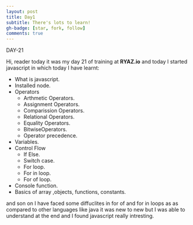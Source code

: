```yaml
---
layout: post
title: Day1
subtitle: There's lots to learn!
gh-badge: [star, fork, follow]
comments: true
---
```




DAY-21

Hi, reader  today it was my day 21 of training at **RYAZ.io** and today I started javascript in which today I have learnt:

* What is javascript.
* Installed node.
* Operators
    * Arthmetic Operators.
    * Assignment Operators.
    * Comparission Operators.
    * Relational Operators.
    * Equality Operators.
    * BitwiseOperators.
    * Operator precedence.
* Variables.
* Control Flow
    * If Else.
    * Switch case.
    * For loop.
    * For in loop.
    * For of loop.
* Console function.
* Basics of array ,objects, functions, constants.

 and son on I have faced some diffuclites in for of and for in loops as as compared to other languages like java it was new to new but I was able to understand at the end and I found javascript really intresting.
